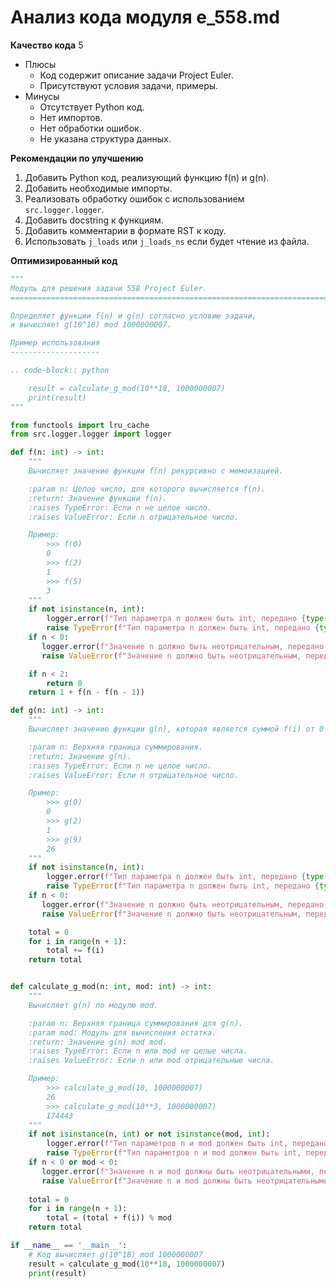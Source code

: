 # Анализ кода модуля e_558.md

**Качество кода**
5
- Плюсы
    - Код содержит описание задачи Project Euler.
    - Присутствуют условия задачи, примеры.
- Минусы
    - Отсутствует Python код.
    - Нет импортов.
    - Нет обработки ошибок.
    - Не указана структура данных.

**Рекомендации по улучшению**
1.  Добавить Python код, реализующий функцию f(n) и g(n).
2.  Добавить необходимые импорты.
3.  Реализовать обработку ошибок с использованием `src.logger.logger`.
4.  Добавить docstring к функциям.
5.  Добавить комментарии в формате RST к коду.
6.  Использовать `j_loads` или `j_loads_ns` если будет чтение из файла.

**Оптимизированный код**
```python
"""
Модуль для решения задачи 558 Project Euler.
=========================================================================================

Определяет функции f(n) и g(n) согласно условию задачи,
и вычисляет g(10^18) mod 1000000007.

Пример использования
--------------------

.. code-block:: python

    result = calculate_g_mod(10**18, 1000000007)
    print(result)
"""

from functools import lru_cache
from src.logger.logger import logger

def f(n: int) -> int:
    """
    Вычисляет значение функции f(n) рекурсивно с мемоизацией.

    :param n: Целое число, для которого вычисляется f(n).
    :return: Значение функции f(n).
    :raises TypeError: Если n не целое число.
    :raises ValueError: Если n отрицательное число.

    Пример:
        >>> f(0)
        0
        >>> f(2)
        1
        >>> f(5)
        3
    """
    if not isinstance(n, int):
        logger.error(f"Тип параметра n должен быть int, передано {type(n)}")
        raise TypeError(f"Тип параметра n должен быть int, передано {type(n)}")
    if n < 0:
       logger.error(f"Значение n должно быть неотрицательным, передано {n}")
       raise ValueError(f"Значение n должно быть неотрицательным, передано {n}")

    if n < 2:
        return 0
    return 1 + f(n - f(n - 1))

def g(n: int) -> int:
    """
    Вычисляет значение функции g(n), которая является суммой f(i) от 0 до n.

    :param n: Верхняя граница суммирования.
    :return: Значение g(n).
    :raises TypeError: Если n не целое число.
    :raises ValueError: Если n отрицательное число.

    Пример:
        >>> g(0)
        0
        >>> g(2)
        1
        >>> g(9)
        26
    """
    if not isinstance(n, int):
        logger.error(f"Тип параметра n должен быть int, передано {type(n)}")
        raise TypeError(f"Тип параметра n должен быть int, передано {type(n)}")
    if n < 0:
       logger.error(f"Значение n должно быть неотрицательным, передано {n}")
       raise ValueError(f"Значение n должно быть неотрицательным, передано {n}")

    total = 0
    for i in range(n + 1):
        total += f(i)
    return total


def calculate_g_mod(n: int, mod: int) -> int:
    """
    Вычисляет g(n) по модулю mod.

    :param n: Верхняя граница суммирования для g(n).
    :param mod: Модуль для вычисления остатка.
    :return: Значение g(n) mod mod.
    :raises TypeError: Если n или mod не целые числа.
    :raises ValueError: Если n или mod отрицательные числа.

    Пример:
        >>> calculate_g_mod(10, 1000000007)
        26
        >>> calculate_g_mod(10**3, 1000000007)
        174443
    """
    if not isinstance(n, int) or not isinstance(mod, int):
        logger.error(f"Тип параметров n и mod должен быть int, передано n: {type(n)}, mod: {type(mod)}")
        raise TypeError(f"Тип параметров n и mod должен быть int, передано n: {type(n)}, mod: {type(mod)}")
    if n < 0 or mod < 0:
       logger.error(f"Значение n и mod должны быть неотрицательными, передано n: {n}, mod: {mod}")
       raise ValueError(f"Значение n и mod должны быть неотрицательными, передано n: {n}, mod: {mod}")
    
    total = 0
    for i in range(n + 1):
        total = (total + f(i)) % mod
    return total

if __name__ == '__main__':
    # Код вычисляет g(10^18) mod 1000000007
    result = calculate_g_mod(10**18, 1000000007)
    print(result)
```